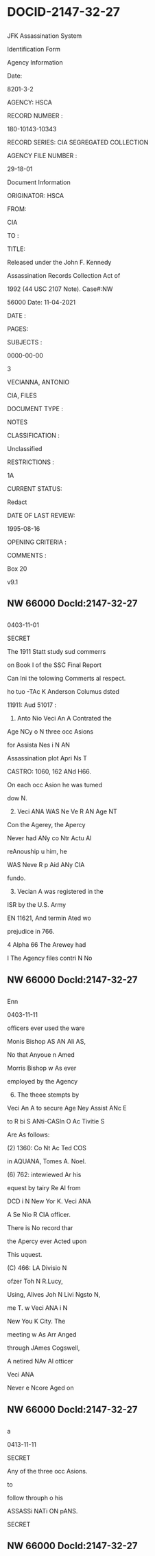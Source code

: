 # DOCID-2147-32-27

##
JFK Assassination System

Identification Form

Agency Information

Date:

8201-3-2

AGENCY: HSCA

RECORD NUMBER :

180-10143-10343

RECORD SERIES: CIA SEGREGATED COLLECTION

AGENCY FILE NUMBER :

29-18-01

Document Information

ORIGINATOR: HSCA

FROM:

CIA

TO :

TITLE:

Released under the John F. Kennedy

Assassination Records Collection Act of

1992 (44 USC 2107 Note). Case#:NW

56000 Date: 11-04-2021

DATE :

PAGES:

SUBJECTS :

0000-00-00

3

VECIANNA, ANTONIO

CIA, FILES

DOCUMENT TYPE :

NOTES

CLASSIFICATION :

Unclassified

RESTRICTIONS :

1A

CURRENT STATUS:

Redact

DATE OF LAST REVIEW:

1995-08-16

OPENING CRITERIA :

COMMENTS :

Box 20

v9.1

NW 66000 Docld:2147-32-27
---

##
0403-11-01

SECRET

The 1911 Statt study sud commerrs

on Book I of the SSC Final Report

Can Ini the tolowing Commerts al respect.

ho tuo -TAc K Anderson Columus dsted

11911: Aud 51017 :

1. Anto Nio Veci An A Contrated the

Age NCy o N three occ Asions

for Assista Nes i N AN

Assassination plot Apri Ns T

CASTRO: 1060, 162 ANd H66.

On each occ Asion he was tumed

dow N.

2. Veci ANA WAS Ne Ve R AN Age NT

Con the Agerey, the Apercy

Never had ANy co Ntr Actu Al

reAnouship u him, he

WAS Neve R p Aid ANy CIA

fundo.

3. Vecian A was registered in the

ISR by the U.S. Army

EN 11621, And termin Ated wo

prejudice in 766.

4 Alpha 66 The Arewey had

I The Agency files contri N No

NW 66000 Docld:2147-32-27
---

##
Enn

0403-11-11

officers ever used the ware

Monis Bishop AS AN Ali AS,

No that Anyoue n Amed

Morris Bishop w As ever

employed by the Agency

6. The theee stempts by

Veci An A to secure Age Ney Assist ANc E

to R bi S ANti-CASIn O Ac Tivitie S

Are As follows:

(2) 1360: Co Nt Ac Ted COS

in AQUANA, Tomes A. Noel.

(6) 762: intewiewed Ar his

equest by tairy Re Al from

DCD i N New Yor K. Veci ANA

A Se Nio R CIA officer.

There is No record thar

the Apercy ever Acted upon

This uquest.

(C) 466: LA Divisio N

ofzer Toh N R.Lucy,

Using, Alives Joh N Livi Ngsto N,

me T. w Veci ANA i N

New You K City. The

meeting w As Arr Anged

through JAmes Cogswell,

A netired NAv Al otticer

Veci ANA

Never e Ncore Aged on

NW 66000 Docld:2147-32-27
---

##
a

0413-11-11

SECRET

Any of the three occ Asions.

to

follow throuph o his

ASSASSi NATi ON pANS.

SECRET

NW 66000 Docld:2147-32-27
---

